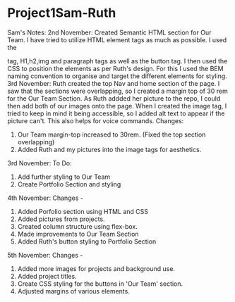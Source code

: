 # Project1Sam-Ruth

Sam's Notes:
2nd November: Created Semantic HTML section for Our Team. I have tried to utilize HTML element tags as much as possible. I used the <section> tag, H1,h2,img and paragraph tags as well as the button tag.
I then used the CSS to position the elements as per Ruth's design. For this I used the BEM naming convention to organise and target the different elements for styling.
3rd November: Ruth created the top Nav and home section of the page.
I saw that the sections were overlapping, so I created a margin top of 30 rem for the Our Team Section.
As Ruth addded her picture to the repo, I could then add both of our images onto the page. When I created the image tag, I tried to keep in mind it being accessible, so I added alt text to appear if the picture can't. This also helps for voice commands.
Changes:

1. Our Team margin-top increased to 30rem. (Fixed the top section overlapping)
2. Added Ruth and my pictures into the image tags for aesthetics.

3rd November: To Do:

1. Add further styling to Our Team
2. Create Portfolio Section and styling

4th November: Changes - 
1. Added Porfolio section using HTML and CSS
2. Added pictures from projects.
3. Created column structure using flex-box.
4. Made improvements to Our Team Section
5. Added Ruth's button styling to Portfolio Section

5th November: Changes - 
1. Added more images for projects and background use.
2. Added project titles.
3. Create CSS styling for the buttons in 'Our Team' section.
4. Adjusted margins of various elements. 

